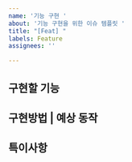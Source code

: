 ```yaml
---
name: '기능 구현 '
about: '기능 구현을 위한 이슈 템플릿 '
title: "[Feat] "
labels: Feature
assignees: ''

---
```


**구현할 기능**
---


**구현방법 | 예상 동작**
---


**특이사항**
---
